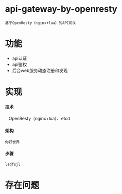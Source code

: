# api-gateway-by-openresty
    基于OpenResty（nginx+lua）的API网关
# 功能
* api认证
* api鉴权
* 后台web服务动态注册和发现
# 实现
#### 技术
    OpenResty（nginx+lua）、etcd
#### 架构
    你好世界
#### 步骤
    lsdfsjl

# 存在问题
